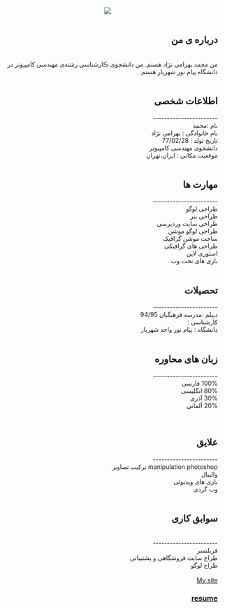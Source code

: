 <center> <img src="https://uupload.ir/files/w65t_capt2ure.jpg" /> </center>

<html dir="rtl" lang="fa">
 <br>
<h2> درباره ی من </h2>
<br>
  من محمد بهرامی نژاد هستم. من دانشجوی ڪارشناسی رشته‌ی مهندسی کامپیوتر در دانشگاه پیام نور شهریار هستم.
<br>
  <br>

 
 
 
<h2>اطلاعات شخصی</h2>
  -----------------------

<br>
نام :محمد
<br>
 نام خانوادگی : بهرامی نژاد
<br>
 تاریخ تولد : 77/02/28
<br>
 دانشجوی مهندسی کامپیوتر 
<br>
 موقعیت مکانی : ایران،تهران
<br>
<br>


<h2>مهارت ها</h2>
-----------------------
<br>
 طراحی لوگو
<br>
 طراحی بنر
<br>
 طراحی سایت وردپرسی 
<br>
 طراحی لوگو موشن
<br>
 ساخت موشن گرافیک
<br>
 طراحی های گرافیکی
<br>
 استوری لاین
<br>
 بازی های تحت وب
<br>
<br>



<h2>تحصیلات</h2>
-----------------------
<br>
 دیپلم :مدرسه فرهنگیان 94/95
<br>
 کارشناسی : 
<br>
 دانشگاه : پیام نور واحد شهریار 
<br>
<br>



<h2>زبان های محاوره</h2>
-----------------------
<br>
100% فارسی  <br>
80% انگلیسی <br>
30% آذری<br>
20% آلمانی<br>
<br>
<br>



<h2>علایق</h2>
-----------------------
<br>
 manipulation photoshop ترکیب تصاویر
<br>
 والیبال
<br>
 بازی های ویدیوئی
<br>
 وب گردی 
<br>
<br>



<h2>سوابق کاری</h2>
<br>
-----------------------
<br>
 فریلنسر
<br>
 طراح سایت فروشگاهی و پشتیبانی
<br>
 طراح لوگو

<br>
<br>
<a href="https://www.artvork.ir">My site</a>

### [resume](index.md)
